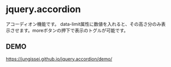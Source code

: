# jquery.accordion
アコーディオン機能です。 data-limit属性に数値を入れると、その高さ分のみ表示させます。moreボタンの押下で表示のトグルが可能です。

## DEMO
https://jungissei.github.io/jquery.accordion/demo/
